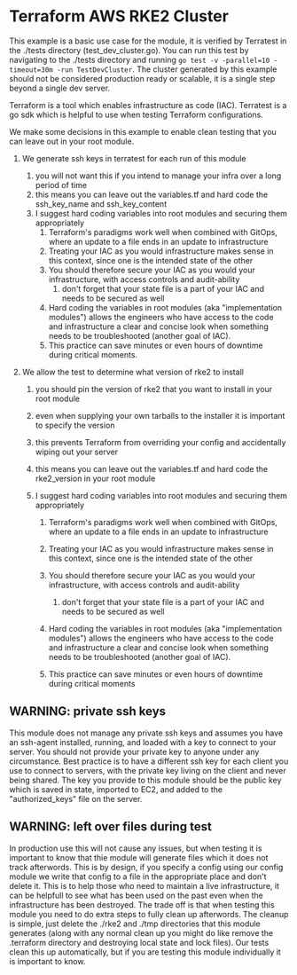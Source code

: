 # Terraform AWS RKE2 Cluster

This example is a basic use case for the module, it is verified by Terratest in the ./tests directory (test_dev_cluster.go).
You can run this test by navigating to the ./tests directory and running `go test -v -parallel=10 -timeout=30m -run TestDevCluster`.
The cluster generated by this example should not be considered production ready or scalable, it is a single step beyond a single dev server.

Terraform is a tool which enables infrastructure as code (IAC).
Terratest is a go sdk which is helpful to use when testing Terraform configurations.

We make some decisions in this example to enable clean testing that you can leave out in your root module.

1. We generate ssh keys in terratest for each run of this module

   1. you will not want this if you intend to manage your infra over a long period of time
   2. this means you can leave out the variables.tf and hard code the ssh_key_name and ssh_key_content
   3. I suggest hard coding variables into root modules and securing them appropriately
      1. Terraform's paradigms work well when combined with GitOps, where an update to a file ends in an update to infrastructure
      2. Treating your IAC as you would infrastructure makes sense in this context, since one is the intended state of the other
      3. You should therefore secure your IAC as you would your infrastructure, with access controls and audit-ability
         1. don't forget that your state file is a part of your IAC and needs to be secured as well
      4. Hard coding the variables in root modules (aka "implementation modules") allows the engineers who have access to the code and infrastructure a clear and concise look when something needs to be troubleshooted (another goal of IAC).
      5. This practice can save minutes or even hours of downtime during critical moments.
2. We allow the test to determine what version of rke2 to install

   1. you should pin the version of rke2 that you want to install in your root module
   2. even when supplying your own tarballs to the installer it is important to specify the version
   3. this prevents Terraform from overriding your config and accidentally wiping out your server
   4. this means you can leave out the variables.tf and hard code the rke2_version in your root module
   5. I suggest hard coding variables into root modules and securing them appropriately

      1. Terraform's paradigms work well when combined with GitOps, where an update to a file ends in an update to infrastructure
      2. Treating your IAC as you would infrastructure makes sense in this context, since one is the intended state of the other
      3. You should therefore secure your IAC as you would your infrastructure, with access controls and audit-ability

         1. don't forget that your state file is a part of your IAC and needs to be secured as well
      4. Hard coding the variables in root modules (aka "implementation modules") allows the engineers who have access to the code and infrastructure a clear and concise look when something needs to be troubleshooted (another goal of IAC).
      5. This practice can save minutes or even hours of downtime during critical moments

## WARNING: private ssh keys

This module does not manage any private ssh keys and assumes you have an ssh-agent installed, running, and loaded with a key to connect to your server. You should not provide your private key to anyone under any circumstance. Best practice is to have a different ssh key for each client you use to connect to servers, with the private key living on the client and never being shared. The key you provide to this module should be the public key which is saved in state, imported to EC2, and added to the "authorized_keys" file on the server.

## WARNING: left over files during test

In production use this will not cause any issues, but when testing it is important to know that thie module will generate files which it does not track afterwords. This is by design, if you specify a config using our config module we write that config to a file in the appropriate place and don't delete it. This is to help those who need to maintain a live infrastructure, it can be helpfull to see what has been used on the past even when the infrastructure has been destroyed. The trade off is that when testing this module you need to do extra steps to fully clean up afterwords. The cleanup is simple, just delete the ./rke2 and ./tmp directories that this module generates (along with any normal clean up you might do like remove the .terraform directory and destroying local state and lock files). Our tests clean this up automatically, but if you are testing this module individually it is important to know.
